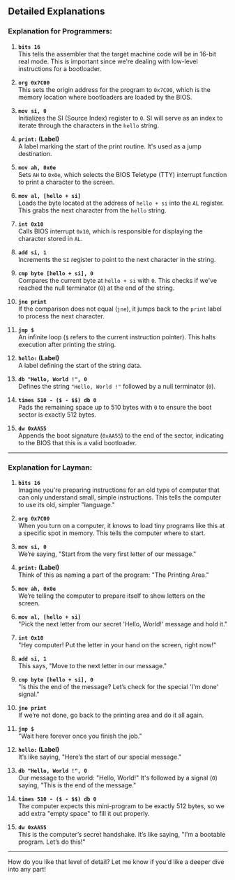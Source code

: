 ## Detailed Explanations

### Explanation for Programmers:

1. **`bits 16`**  
   This tells the assembler that the target machine code will be in 16-bit real mode. This is important since we're dealing with low-level instructions for a bootloader.

2. **`org 0x7C00`**  
   This sets the origin address for the program to `0x7C00`, which is the memory location where bootloaders are loaded by the BIOS.

3. **`mov si, 0`**  
   Initializes the SI (Source Index) register to `0`. SI will serve as an index to iterate through the characters in the `hello` string.

4. **`print:` (Label)**  
   A label marking the start of the print routine. It's used as a jump destination.

5. **`mov ah, 0x0e`**  
   Sets `AH` to `0x0e`, which selects the BIOS Teletype (TTY) interrupt function to print a character to the screen.

6. **`mov al, [hello + si]`**  
   Loads the byte located at the address of `hello + si` into the `AL` register. This grabs the next character from the `hello` string.

7. **`int 0x10`**  
   Calls BIOS interrupt `0x10`, which is responsible for displaying the character stored in `AL`.

8. **`add si, 1`**  
   Increments the `SI` register to point to the next character in the string.

9. **`cmp byte [hello + si], 0`**  
   Compares the current byte at `hello + si` with `0`. This checks if we've reached the null terminator (`0`) at the end of the string.

10. **`jne print`**  
    If the comparison does not equal (`jne`), it jumps back to the `print` label to process the next character.

11. **`jmp $`**  
    An infinite loop (`$` refers to the current instruction pointer). This halts execution after printing the string.

12. **`hello:` (Label)**  
    A label defining the start of the string data.

13. **`db "Hello, World !", 0`**  
    Defines the string `"Hello, World !"` followed by a null terminator (`0`).

14. **`times 510 - ($ - $$) db 0`**  
    Pads the remaining space up to 510 bytes with `0` to ensure the boot sector is exactly 512 bytes.

15. **`dw 0xAA55`**  
    Appends the boot signature (`0xAA55`) to the end of the sector, indicating to the BIOS that this is a valid bootloader.

---

### Explanation for Layman:

1. **`bits 16`**  
   Imagine you're preparing instructions for an old type of computer that can only understand small, simple instructions. This tells the computer to use its old, simpler "language."

2. **`org 0x7C00`**  
   When you turn on a computer, it knows to load tiny programs like this at a specific spot in memory. This tells the computer where to start.

3. **`mov si, 0`**  
   We’re saying, "Start from the very first letter of our message."

4. **`print:` (Label)**  
   Think of this as naming a part of the program: "The Printing Area."

5. **`mov ah, 0x0e`**  
   We’re telling the computer to prepare itself to show letters on the screen.

6. **`mov al, [hello + si]`**  
   "Pick the next letter from our secret 'Hello, World!' message and hold it."

7. **`int 0x10`**  
   "Hey computer! Put the letter in your hand on the screen, right now!"

8. **`add si, 1`**  
   This says, "Move to the next letter in our message."

9. **`cmp byte [hello + si], 0`**  
   "Is this the end of the message? Let’s check for the special 'I'm done' signal."

10. **`jne print`**  
    If we’re not done, go back to the printing area and do it all again.

11. **`jmp $`**  
    "Wait here forever once you finish the job."

12. **`hello:` (Label)**  
    It’s like saying, "Here’s the start of our special message."

13. **`db "Hello, World !", 0`**  
    Our message to the world: "Hello, World!" It's followed by a signal (`0`) saying, "This is the end of the message."

14. **`times 510 - ($ - $$) db 0`**  
    The computer expects this mini-program to be exactly 512 bytes, so we add extra "empty space" to fill it out properly.

15. **`dw 0xAA55`**  
    This is the computer’s secret handshake. It’s like saying, "I'm a bootable program. Let’s do this!"

---

How do you like that level of detail? Let me know if you'd like a deeper dive into any part!
